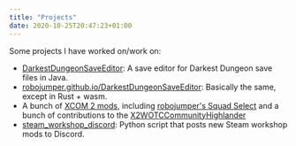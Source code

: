 ```yaml
---
title: "Projects"
date: 2020-10-25T20:47:23+01:00
---
```


Some projects I have worked on/work on:

* [DarkestDungeonSaveEditor](https://github.com/robojumper/DarkestDungeonSaveEditor): A save editor for Darkest Dungeon save files  in Java.
* [robojumper.github.io/DarkestDungeonSaveEditor](https://robojumper.github.io/DarkestDungeonSaveEditor): Basically the same, except in Rust + wasm.
* A bunch of [XCOM 2 mods](https://steamcommunity.com/id/robojumper/myworkshopfiles/?p=2), including [robojumper's Squad Select](https://steamcommunity.com/sharedfiles/filedetails/?id=1122974240) and a bunch of contributions to the [X2WOTCCommunityHighlander](https://github.com/X2CommunityCore/X2WOTCCommunityHighlander)
* [steam_workshop_discord](https://github.com/robojumper/steam_workshop_discord): Python script that posts new Steam workshop mods to Discord.
